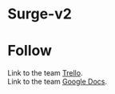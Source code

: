 # Surge-v2

# Follow
Link to the team [Trello](https://trello.com/b/uTSUz00z/surge-v2).
<br>Link to the team [Google Docs]().
